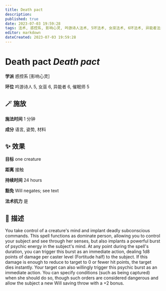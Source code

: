 ```yaml
---
title: Death pact
description: 
published: true
date: 2023-07-03 19:59:28
tags: 法术, 惑控系, 影响心灵, 吟游诗人法术, 5环法术, 女巫法术, 6环法术, 异能者法术, 催眠师法术
editor: markdown
dateCreated: 2023-07-03 19:59:28
---
```


# **Death pact** *Death pact*

**学派** 惑控系 \[影响心灵\] 

**环位** 吟游诗人 5, 女巫 6, 异能者 6, 催眠师 5

## 🪄 施放

**施法时间** 1 分钟

**成分** 语言, 姿势, 材料

## ✨ 效果 

**目标** one creature 

**距离** 接触  

**持续时间** 24 hours 

**豁免** Will negates; see text

**法术抗力** 是

## 📖 描述

You take control of a creature's mind and implant deadly subconscious commands. This spell functions as dominate person, allowing you to control your subject and see through her senses, but also implants a powerful burst of psychic energy in the subject's mind. At any point during the spell's duration, you can trigger this burst as an immediate action, dealing 1d8 points of damage per caster level (Fortitude half) to the subject. If this damage is enough to reduce to target to 0 or fewer hit points, the target dies instantly.  Your target can also willingly trigger this psychic burst as an immediate action. You can specify conditions (such as being captured) when she should do so, though such orders are considered dangerous and allow the subject a new Will saving throw with a +2 bonus.
    